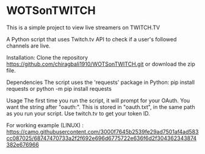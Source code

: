 # WOTSonTWITCH
This is a simple project to view live streamers on TWITCH.TV

A Python script that uses Twitch.tv API to check if a user's followed channels are live.

Installation:
Clone the repository https://github.com/chiragbali1910/WOTSonTWITCH.git or download the zip file.

Dependencies
The script uses the 'requests' package in Python:
pip install requests or python -m pip install requests

Usage
The first time you run the script, it will prompt for your OAuth. You want the string after "oauth:".
This is stored in "oauth.txt", in the same path as you run your script.
Use twitch.tv to get your token ID.

For working example (LINUX) : https://camo.githubusercontent.com/3000f7645b2539fe29ad7501af4ad583cc087025/68747470733a2f2f692e696d6775722e636f6d2f304362343874382e676966
